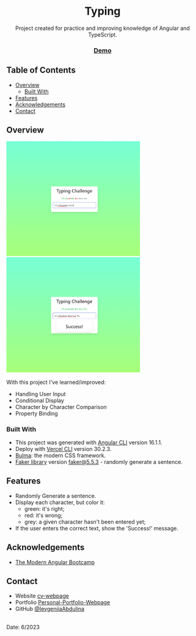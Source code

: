 <h1 align="center">Typing</h1>

<div align="center">
   Project created for practice and improving knowledge of Angular and TypeScript.
</div>

<div align="center">
  <h3>
    <a href="#">
      Demo
    </a>
  </h3>
</div>

## Table of Contents

- [Overview](#overview)
  - [Built With](#built-with)
- [Features](#features)
- [Acknowledgements](#acknowledgements)
- [Contact](#contact)

## Overview

<img src="src/assets/typing-screenshot.png" width="350px">
<img src="src/assets/typing-screenshot-success.png" width="350px">

With this project I've learned/improved:

- Handling User Input
- Conditional Display
- Character by Character Comparison
- Property Binding

### Built With

- This project was generated with [Angular CLI](https://github.com/angular/angular-cli) version 16.1.1.
- Deploy with [Vercel CLI](https://vercel.com) version 30.2.3.
- [Bulma](https://bulma.io/): the modern CSS framework.
- [Faker library](https://www.npmjs.com/package/faker/v/5.5.3) version faker@5.5.3 - randomly generate a sentence.

## Features

- Randomly Generate a sentence.
- Display each character, but color it:
  - green: it's right;
  - red: it's wrong;
  - grey: a given character hasn't been entered yet;
- If the user enters the correct text, show the 'Success!' message.

## Acknowledgements

- [The Modern Angular Bootcamp](https://www.udemy.com/share/102vm43@kPKjsEC86Z2cm1N7cEMAmpq9YQoyx7o7SNnGaYvWULiDXHnFRZr64mMgoyrYOv78/)

## Contact

- Website [cv-webpage](https://ievgeniiaabdulina.github.io/rsschool-cv/)
- Portfolio [Personal-Portfolio-Webpage](https://ievgeniiaabdulina.github.io/Personal-Portfolio-Webpage/)
- GitHub [@IevgeniiaAbdulina](https://github.com/IevgeniiaAbdulina)

<br>
Date: 6/2023
